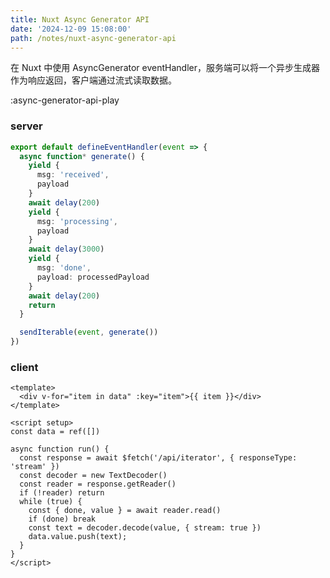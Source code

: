 ```yaml
---
title: Nuxt Async Generator API
date: '2024-12-09 15:08:00'
path: /notes/nuxt-async-generator-api
---
```

 
在 Nuxt 中使用 AsyncGenerator eventHandler，服务端可以将一个异步生成器作为响应返回，客户端通过流式读取数据。

:async-generator-api-play

### server

```ts [server/api/iterator.ts]
export default defineEventHandler(event => {
  async function* generate() {
    yield {
      msg: 'received',
      payload
    }
    await delay(200)
    yield {
      msg: 'processing',
      payload
    }
    await delay(3000)
    yield {
      msg: 'done',
      payload: processedPayload
    }
    await delay(200)
    return
  }

  sendIterable(event, generate())
})

```

### client
```vue [app.vue]
<template>
  <div v-for="item in data" :key="item">{{ item }}</div>
</template>

<script setup>
const data = ref([])

async function run() {
  const response = await $fetch('/api/iterator', { responseType: 'stream' })
  const decoder = new TextDecoder()
  const reader = response.getReader()
  if (!reader) return
  while (true) {
    const { done, value } = await reader.read()
    if (done) break
    const text = decoder.decode(value, { stream: true })
    data.value.push(text);
  }
}
</script>

```

